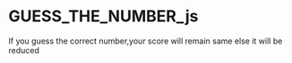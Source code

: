 # GUESS_THE_NUMBER_js
 If you guess the correct number,your score will remain same else it will be reduced
